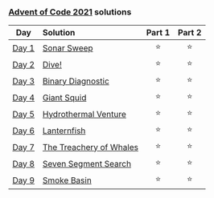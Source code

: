 ### [Advent of Code 2021](https://adventofcode.com/) solutions

|                     Day                      | Solution                                                                                     | Part 1 | Part 2 |
|:--------------------------------------------:|:---------------------------------------------------------------------------------------------|:------:|:------:|
| [Day 1](https://adventofcode.com/2021/day/1) | [Sonar Sweep](https://github.com/baalique/advent_of_code_2021/tree/master/day01)             |   ⭐    |   ⭐    |
| [Day 2](https://adventofcode.com/2021/day/2) | [Dive!](https://github.com/baalique/advent_of_code_2021/tree/master/day02)                   |   ⭐    |   ⭐    |
| [Day 3](https://adventofcode.com/2021/day/3) | [Binary Diagnostic](https://github.com/baalique/advent_of_code_2021/tree/master/day03)       |   ⭐    |   ⭐    |
| [Day 4](https://adventofcode.com/2021/day/4) | [Giant Squid](https://github.com/baalique/advent_of_code_2021/tree/master/day04)             |   ⭐    |   ⭐    |
| [Day 5](https://adventofcode.com/2021/day/5) | [Hydrothermal Venture](https://github.com/baalique/advent_of_code_2021/tree/master/day05)    |   ⭐    |   ⭐    |
| [Day 6](https://adventofcode.com/2021/day/6) | [Lanternfish](https://github.com/baalique/advent_of_code_2021/tree/master/day06)             |   ⭐    |   ⭐    |
| [Day 7](https://adventofcode.com/2021/day/7) | [The Treachery of Whales](https://github.com/baalique/advent_of_code_2021/tree/master/day07) |   ⭐    |   ⭐    |
| [Day 8](https://adventofcode.com/2021/day/8) | [Seven Segment Search](https://github.com/baalique/advent_of_code_2021/tree/master/day08)    |   ⭐    |   ⭐    |
| [Day 9](https://adventofcode.com/2021/day/9) | [Smoke Basin](https://github.com/baalique/advent_of_code_2021/tree/master/day09)             |   ⭐    |   ⭐    |
